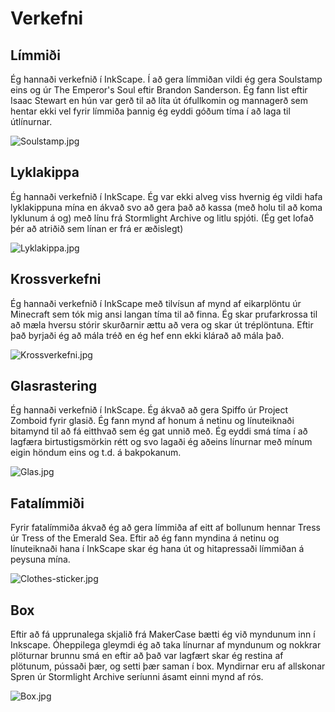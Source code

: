 # Verkefni
## Límmiði
Ég hannaði verkefnið í InkScape. Í að gera límmiðan vildi ég gera Soulstamp eins og úr The Emperor's Soul eftir Brandon Sanderson. Ég fann list eftir Isaac Stewart en hún var gerð til að líta út ófullkomin og mannagerð sem hentar ekki vel fyrir límmiða þannig ég eyddi góðum tíma í að laga til útlínurnar.

![Soulstamp.jpg](Myndaskjal-hunsa%2FSoulstamp.jpg)

## Lyklakippa
Ég hannaði verkefnið í InkScape. Ég var ekki alveg viss hvernig ég vildi hafa lyklakippuna mína en ákvað svo að gera það að kassa (með holu til að koma lyklunum á og) með línu frá Stormlight Archive og litlu spjóti. (Ég get lofað þér að atriðið sem línan er frá er æðislegt)

![Lyklakippa.jpg](Myndaskjal-hunsa%2FLyklakippa.jpg)

## Krossverkefni
Ég hannaði verkefnið í InkScape með tilvísun af mynd af eikarplöntu úr Minecraft sem tók mig ansi langan tíma til að finna. Ég skar prufarkrossa til að mæla hversu stórir skurðarnir ættu að vera og skar út tréplöntuna. Eftir það byrjaði ég að mála tréð en ég hef enn ekki klárað að mála það.

![Krossverkefni.jpg](Myndaskjal-hunsa%2FKrossverkefni.jpg)

## Glasrastering
Ég hannaði verkefnið í InkScape. Ég ákvað að gera Spiffo úr Project Zomboid fyrir glasið. Ég fann mynd af honum á netinu og línuteiknaði bitamynd til að fá eitthvað sem ég gat unnið með. Ég eyddi smá tíma í að lagfæra birtustigsmörkin rétt og svo lagaði ég aðeins línurnar með mínum eigin höndum eins og t.d. á bakpokanum.

![Glas.jpg](Myndaskjal-hunsa%2FGlas.jpg)

## Fatalímmiði
Fyrir fatalímmiða ákvað ég að gera límmiða af eitt af bollunum hennar Tress úr Tress of the Emerald Sea. Eftir að ég fann myndina á netinu og línuteiknaði hana í InkScape skar ég hana út og hitapressaði límmiðan á peysuna mína. 

![Clothes-sticker.jpg](Myndaskjal-hunsa%2FClothes-sticker.jpg)

## Box
Eftir að fá upprunalega skjalið frá MakerCase bætti ég við myndunum inn í Inkscape. Óheppilega gleymdi ég að taka línurnar af myndunum og nokkrar plöturnar brunnu smá en eftir að það var lagfært skar ég restina af plötunum, pússaði þær, og setti þær saman í box. Myndirnar eru af allskonar Spren úr Stormlight Archive seríunni ásamt einni mynd af rós.

![Box.jpg](Myndaskjal-hunsa%2FBox.jpg)